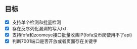 ## 目标 ##
- [x] 支持单个检测和批量检测
- [x] 存在反序列化漏洞的写入txt
- [x] 支持fofa和zoomeye接口批量收集IP(fofa没币爬使用不了api)
- [x] 判断7001端口是否开放或者页面存在关键字